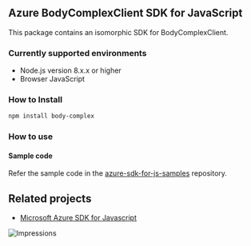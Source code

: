 ## Azure BodyComplexClient SDK for JavaScript

This package contains an isomorphic SDK for BodyComplexClient.

### Currently supported environments

- Node.js version 8.x.x or higher
- Browser JavaScript

### How to Install

```bash
npm install body-complex
```

### How to use

#### Sample code

Refer the sample code in the [azure-sdk-for-js-samples](https://github.com/Azure/azure-sdk-for-js-samples) repository.

## Related projects

- [Microsoft Azure SDK for Javascript](https://github.com/Azure/azure-sdk-for-js)


![Impressions](https://azure-sdk-impressions.azurewebsites.net/api/impressions/azure-sdk-for-js%2Fsdk%2Fcdn%2Farm-cdn%2FREADME.png)